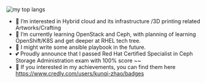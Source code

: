 <!-- ![my github activity graph](https://activity-graph.herokuapp.com/graph?username=ZhaoKunqi&theme=github) -->
![my top langs](https://github-readme-stats.vercel.app/api/top-langs/?username=ZhaoKunqi&hide=css,html&layout=compact&langs_count=8)
- 👀 I’m interested in Hybrid cloud and its infrastructure /3D printing related Artworks/Crafting
- 🌱 I’m currently learning OpenStack and Ceph, with planning of learning OpenShift/K8S and get deeper at RHEL tech tree.
- 🌱 I might write some ansible playbook in the future.
- 💕 Proudly announce that I passed Red Hat Certified Specialist in Ceph Storage Administration exam with 100% score ~~
- 🥇 If you interested in my achievements, you can find them here https://www.credly.com/users/kunqi-zhao/badges
